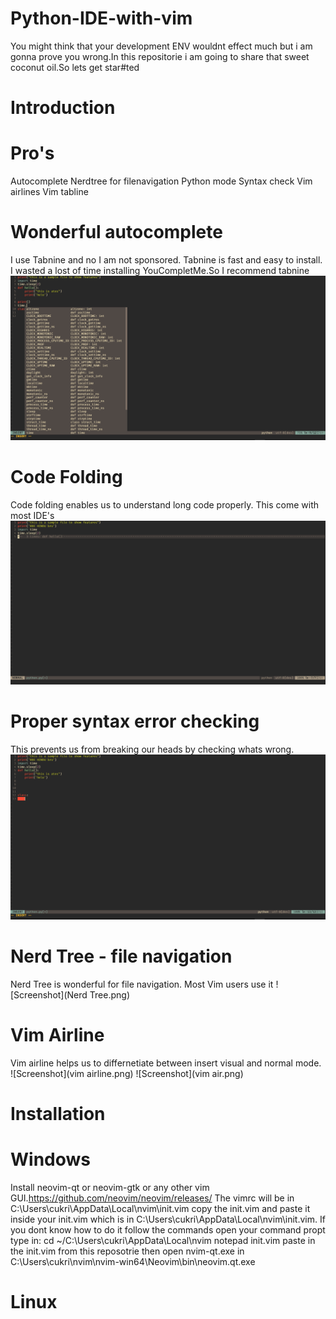 # Python-IDE-with-vim
You might think that your development ENV wouldnt effect much but i am gonna prove you wrong.In this repositorie i am going to share that sweet coconut oil.So lets get star#ted
# Introduction
# Pro's
Autocomplete
Nerdtree for filenavigation
Python mode
Syntax check
Vim airlines
Vim tabline
# Wonderful autocomplete
I use Tabnine and no I am not sponsored. Tabnine is fast and easy to install. I wasted a lost of time installing YouCompletMe.So I recommend tabnine
![Screenshot](autocomplete.png)
# Code Folding
Code folding enables us to understand long code properly. This come with most IDE's
![Screenshot](codefolding.png)
# Proper syntax error checking
This prevents us from breaking our heads by checking whats wrong.
![Screenshot](indentationeroors.png)
# Nerd Tree - file navigation
Nerd Tree is wonderful for file navigation. Most Vim users use it
![Screenshot](Nerd Tree.png)
# Vim Airline
Vim airline helps us to differnetiate between insert visual and normal mode.
![Screenshot](vim airline.png)
![Screenshot](vim air.png)

# Installation

# Windows
Install neovim-qt or neovim-gtk or any other vim GUI.https://github.com/neovim/neovim/releases/ 
The vimrc will be in C:\Users\cukri\AppData\Local\nvim\init.vim
copy the init.vim and paste it inside your init.vim which is in  C:\Users\cukri\AppData\Local\nvim\init.vim.
If you dont know how to do it follow the commands
open your command propt
type in:
cd ~/C:\Users\cukri\AppData\Local\nvim
notepad init.vim
paste in the init.vim from this reposotrie
then open nvim-qt.exe in C:\Users\cukri\nvim\nvim-win64\Neovim\bin\neovim.qt.exe

# Linux
